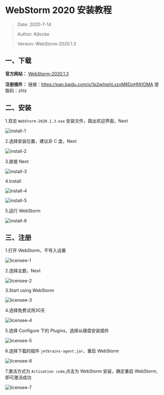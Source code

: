 # WebStorm 2020 安装教程

> Date: 2020-7-14
>
> Author: Kdocke
>
> Version: WebStorm-2020.1.3

## 一、下载

**官方网站：** [WebStorm-2020.1.3](https://www.jetbrains.com/webstorm/)

**注册插件：** 链接：https://pan.baidu.com/s/1p2wInphLxzxM8DoHfA1OMA 提取码：zhlz

## 二、安装

1.双击 `WebStorm-2020.1.3.exe` 安装文件，跳出欢迎界面，Next

![install-1](https://raw.githubusercontent.com/Kdocke/MyDocumentImg/master/MyKnowledgeBase/Tutorial/WebStorm2020安装教程/install-1.png)

2.选择安装位置，建议非 C 盘，Next

![install-2](https://raw.githubusercontent.com/Kdocke/MyDocumentImg/master/MyKnowledgeBase/Tutorial/WebStorm2020安装教程/install-2.png)

3.直接 Next

![install-3](https://raw.githubusercontent.com/Kdocke/MyDocumentImg/master/MyKnowledgeBase/Tutorial/WebStorm2020安装教程/install-3.png)

4.Install

![install-4](https://raw.githubusercontent.com/Kdocke/MyDocumentImg/master/MyKnowledgeBase/Tutorial/WebStorm2020安装教程/install-4.png)

![install-5](https://raw.githubusercontent.com/Kdocke/MyDocumentImg/master/MyKnowledgeBase/Tutorial/WebStorm2020安装教程/install-5.png)

5.运行 WebStorm

![install-6](https://raw.githubusercontent.com/Kdocke/MyDocumentImg/master/MyKnowledgeBase/Tutorial/WebStorm2020安装教程/install-6.png)

## 三、注册

1.打开 WebStorm，不导入设置

![licensee-1](https://raw.githubusercontent.com/Kdocke/MyDocumentImg/master/MyKnowledgeBase/Tutorial/WebStorm2020安装教程/licensee-1.png)

2.选择主题，Next

![licensee-2](https://raw.githubusercontent.com/Kdocke/MyDocumentImg/master/MyKnowledgeBase/Tutorial/WebStorm2020安装教程/licensee-2.png)

3.Start using WebStorm

![licensee-3](https://raw.githubusercontent.com/Kdocke/MyDocumentImg/master/MyKnowledgeBase/Tutorial/WebStorm2020安装教程/licensee-3.png)

4.选择免费试用30天

![licensee-4](https://raw.githubusercontent.com/Kdocke/MyDocumentImg/master/MyKnowledgeBase/Tutorial/WebStorm2020安装教程/licensee-4.png)

5.选择 Configure 下的 Plugins，选择从硬盘安装插件

![licensee-5](https://raw.githubusercontent.com/Kdocke/MyDocumentImg/master/MyKnowledgeBase/Tutorial/WebStorm2020安装教程/licensee-5.png)

6.选择下载的插件 `jetbrains-agent.jar`，重启 WebStorm

![licensee-6](https://raw.githubusercontent.com/Kdocke/MyDocumentImg/master/MyKnowledgeBase/Tutorial/WebStorm2020安装教程/licensee-6.png)

7.激活方式为 `Activation code`,点击为 WebStorm 安装，确定重启 WebStorm,即可激活成功

![licensee-7](https://raw.githubusercontent.com/Kdocke/MyDocumentImg/master/MyKnowledgeBase/Tutorial/WebStorm2020安装教程/licensee-7.png)



